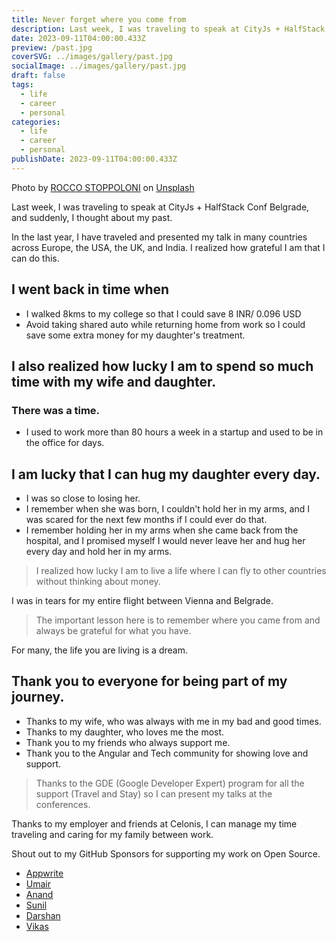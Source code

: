 ```yaml
---
title: Never forget where you come from
description: Last week, I was traveling to speak at CityJs + HalfStack Conf Belgrade, and suddenly, I thought about my past.
date: 2023-09-11T04:00:00.433Z
preview: /past.jpg
coverSVG: ../images/gallery/past.jpg
socialImage: ../images/gallery/past.jpg
draft: false
tags:
  - life
  - career
  - personal
categories:
  - life
  - career
  - personal
publishDate: 2023-09-11T04:00:00.433Z
---
```


Photo by <a href="https://unsplash.com/@sstoppo?utm_source=unsplash&utm_medium=referral&utm_content=creditCopyText">ROCCO STOPPOLONI</a> on <a href="https://unsplash.com/photos/h6qnnmbkLBU?utm_source=unsplash&utm_medium=referral&utm_content=creditCopyText">Unsplash</a>
  
Last week, I was traveling to speak at CityJs + HalfStack Conf Belgrade, and suddenly, I thought about my past.

In the last year, I have traveled and presented my talk in many countries across Europe, the USA, the UK, and India. I realized how grateful I am that I can do this.

## I went back in time when 

- I walked 8kms to my college so that I could save 8 INR/ 0.096 USD
- Avoid taking shared auto while returning home from work so I could save some extra money for my daughter's treatment.

## I also realized how lucky I am to spend so much time with my wife and daughter.

### There was a time. 
- I used to work more than 80 hours a week in a startup and used to be in the office for days.

## I am lucky that I can hug my daughter every day.
- I was so close to losing her. 
- I remember when she was born, I couldn't hold her in my arms, and I was scared for the next few months if I could ever do that.
- I remember holding her in my arms when she came back from the hospital, and I promised myself I would never leave her and hug her every day and hold her in my arms.

> I realized how lucky I am to live a life where I can fly to other countries without thinking about money. 

I was in tears for my entire flight between Vienna and Belgrade.

> The important lesson here is to remember where you came from and always be grateful for what you have.

For many, the life you are living is a dream.

## Thank you to everyone for being part of my journey.

- Thanks to my wife, who was always with me in my bad and good times.
- Thanks to my daughter, who loves me the most.
- Thank you to my friends who always support me.
- Thank you to the Angular and Tech community for showing love and support.

> Thanks to the GDE (Google Developer Expert) program for all the support (Travel and Stay) so I can present my talks at the conferences.

Thanks to my employer and friends at Celonis, I can manage my time traveling and caring for my family between work.

Shout out to my GitHub Sponsors for supporting my work on Open Source.
- [Appwrite](https://appwrite.io)
- [Umair](https://twitter.com/_UmairHafeez_)
- [Anand](https://twitter.com/AnandChowdhary)
- [Sunil](https://twitter.com/sunil_designer)
- [Darshan](https://twitter.com/dr5hn)
- [Vikas](https://www.linkedin.com/in/vikas-srivastava-42a5356a/)